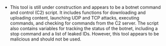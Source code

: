 - This tool is still under construction and appears to be a botnet command and control (C2) script. It includes functions for downloading and uploading content, launching UDP and TCP attacks, executing commands, and checking for commands from the C2 server. The script also contains variables for tracking the status of the botnet, including a stop command and a list of leaked IDs. However, this tool appears to be malicious and should not be used.
